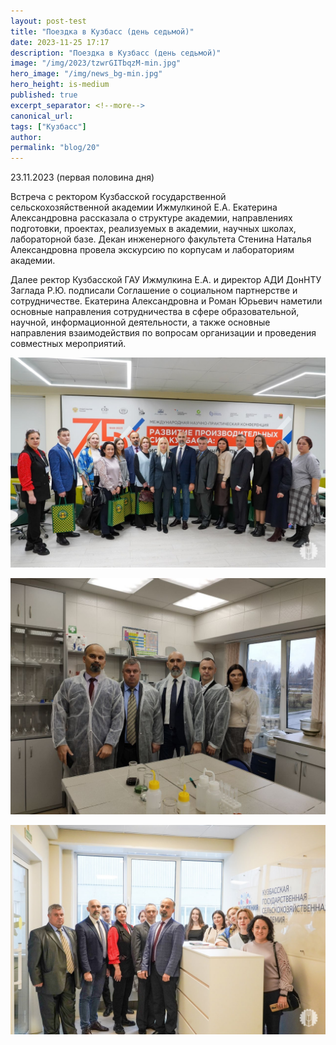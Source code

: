 ```yaml
---
layout: post-test
title: "Поездка в Кузбасс (день седьмой)"
date: 2023-11-25 17:17
description: "Поездка в Кузбасс (день седьмой)"
image: "/img/2023/tzwrGITbqzM-min.jpg"
hero_image: "/img/news_bg-min.jpg"
hero_height: is-medium
published: true
excerpt_separator: <!--more-->
canonical_url:
tags: ["Кузбасс"]
author:
permalink: "blog/20"
---
```


23.11.2023 (первая половина дня) <!--more-->

Встреча с ректором Кузбасской государственной сельскохозяйственной академии Ижмулкиной Е.А. Екатерина Александровна рассказала о структуре академии, направлениях подготовки, проектах, реализуемых в академии, научных школах, лабораторной базе.
Декан инженерного факультета Стенина Наталья Александровна провела экскурсию по корпусам и лабораториям академии.

Далее ректор Кузбасской ГАУ Ижмулкина Е.А. и директор АДИ ДонНТУ Заглада Р.Ю. подписали Соглашение о социальном партнерстве и сотрудничестве. Екатерина Александровна и Роман Юрьевич наметили основные направления сотрудничества в сфере образовательной, научной, информационной деятельности, а также основные направления взаимодействия по вопросам организации и проведения совместных мероприятий.

![Поездка в Кузбасс](/img/2023/tzwrGITbqzM-min.jpg)

![Поездка в Кузбасс](/img/2023/7ozPBpDw-4g-min.jpg)

![Поездка в Кузбасс](/img/2023/nCpGoPqyOr0-min.jpg)







